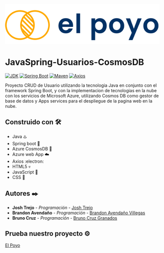 <p align="center">
  <a href="https://elpoyocrudapp.azurewebsites.net"><img src="https://github.com/jorgejoshuatt/JavaSpring-Usuarios-CosmosDB/blob/main/usuarios/src/main/resources/static/img/poyo-logo.svg" alt="El poyo logo"></a>
</p>

# JavaSpring-Usuarios-CosmosDB 

<a href="https://www.oracle.com/technetwork/java/javase/downloads/index.html"><img alt="JDK" src="https://img.shields.io/badge/JDK-1.8.0_162-orange.svg"/></a>
<a href="https://docs.spring.io/spring-boot/docs/2.5.14/reference/html/"><img alt="Spring Boot" src="https://img.shields.io/badge/Spring Boot-2.5.2.RELEASE-brightgreen.svg"/></a>
<a href="https://maven.apache.org/ref/4.0.0-alpha-4/"><img alt="Maven" src="https://img.shields.io/badge/Maven-4.0.0-red.svg"/></a>
<a href="https://axios-http.com/docs/intro"><img alt="Axios" src="https://img.shields.io/badge/Axios-1.0-blueviolet.svg"/></a>



Proyecto CRUD de Usuario utilizando la tecnologia Java en conjunto con el framework Spring Boot, y con la implementacion de tecnologias en la nube con los servicios de Microsoft Azure, utilizando Cosmos DB como gestor de base de datos y Apps services para el despliegue de la pagina web en la nube.

## Construido con 🛠️

* Java :hotsprings:	
* Spring boot :leaves:	
* Azure CosmosDB :floppy_disk:
* Azure web App :cloud:	
* Axios :electron:	
* HTML5 :skull:
* JavaScript :brain:	
* CSS :cowboy_hat_face:	

## Autores ✒️

* **Josh Trejo** - *Programación* - [Josh Trejo](https://github.com/jorgejoshuatt)
* **Brandon Avendaño** - *Programación* - [Brandon Avendaño Villegas](https://github.com/LanIkari)
* **Bruno Cruz** - *Programación* - [Bruno Cruz Granados](https://github.com/brus2099)


## Prueba nuestro proyecto ⚙️
[El Poyo](https://elpoyocrudapp.azurewebsites.net/index)
